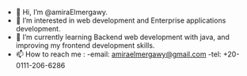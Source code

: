 - 👋 Hi, I’m @amiraElmergawy.
- 👀 I’m interested in web development and Enterprise applications development.
- 🌱 I’m currently learning Backend web development with java, and improving my frontend development skills.
- 📫 How to reach me : -email: amiraelmergawy@gmail.com
                        -tel: +20-0111-206-6286

<!---
amiraElmergawy/amiraElmergawy is a ✨ special ✨ repository because its `README.md` (this file) appears on your GitHub profile.
You can click the Preview link to take a look at your changes.
--->
